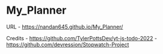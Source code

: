 # My_Planner

URL - https://nandan645.github.io/My_Planner/

Credits - https://github.com/TylerPottsDev/yt-js-todo-2022
        - https://github.com/devression/Stopwatch-Project
